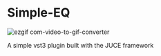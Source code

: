# Simple-EQ

![ezgif com-video-to-gif-converter](https://github.com/ksahib/Simple-EQ/assets/161735924/6a7dc1ad-9a88-47f4-8401-741477f65a7f)





A simple vst3 plugin built with the JUCE framework 
